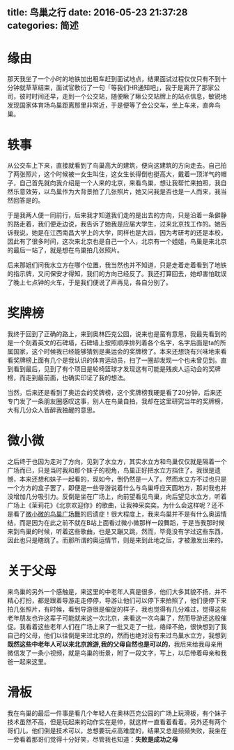 title: 鸟巢之行
date: 2016-05-23 21:37:28
categories: 简述
  --- 


# 缘由

那天我坐了一个小时的地铁加出租车赶到面试地点，结果面试过程仅仅只有不到十分钟就草草结束，面试官敷衍了一句「等我们HR通知吧」，我于是离开了那家公司，彼时时间还早，走到一个公交站，随便瞅了瞅公交站牌上的站点信息，敏锐地发现国家体育场鸟巢距离那里非常近，于是便等了会公交车，坐上车来，直奔鸟巢。


#  轶事
从公交车上下来，直接就看到了鸟巢高大的建筑，便向这建筑的方向走去。自己拍了两张照片，这个时候被一女生叫住，这女生长得倒也挺高大，戴着一顶洋气的帽子，自己首先就向我介绍是一个人来的北京，来看鸟巢，想让我帮忙来拍照，我自然乐意效劳，以鸟巢作为大背景拍了几张照片，她又问我是否也是一人而来，我当然回答是的。

于是我两人便一同前行，后来我才知道我们走的是出去的方向，只是沿着一条僻静的路走着，我们便走边说，我告诉了她我是应届大学生，过来北京找工作的。她告诉我说，她是在江西南昌大学上的大学，同样也是大四，因为考研考的还是本校，因此有了很多时间，这次来北京也是自己一个人，北京有一个姐姐，鸟巢是来北京的最后一站了，就是想在鸟巢拍几张照片。

后来那姐们问我水立方在哪个位置，我当然也并不知道，只是走着走着看到了地铁的指示牌，又问保安才得知，我们的方向已经反了。我还打算回去，她却害怕耽误了晚上七点钟的火车，于是我们便说了声再见，各自分别了。

# 奖牌榜
我终于回到了正确的路上，来到奥林匹克公园，说来也是蛮有意思，我最先看到的是一个刻着英文的石碑墙，石碑墙上按照顺序排列着各个名字，名字后面是ta的所属国家，这个时候我已经能够猜到是奥运会的奖牌榜了。本来还想饶有兴味地来看看奖牌榜上面有几个是我认识的体育运动员，扫了一圈却发现一个也未曾见到。直到看到最后，见到了有个项目是轮椅篮球才发现这有可能是残疾人运动会的奖牌榜，而走到最前面，也确实印证了我的想法。

当然，后来还是看到了奥运会的奖牌榜，这个奖牌榜我硬是看了20分钟，后来还专门发了一条朋友圈感叹这事，别人在鸟巢自拍，我却在这里研究当年的奖牌榜，大有几分众人皆醉我独醒的意思。

# 微小微
之后终于也因为走对了方向，见到了水立方，其实水立方和鸟巢仅仅就是隔着一个广场而已，只是当时我和那个妹子的视角，鸟巢正好把水立方挡住了。我很是遗憾，本来还想和妹子一起看的，现如今，倒仍然是一人了。然而水立方不过也只是一个方方的盒子罢了，即便是一些导游说着什么与鸟巢呼应天圆地方，那对我也并没增加几分吸引力。反倒是坐在广场上，向前望看见鸟巢，向后望见水立方，听着广场上《茉莉花》《北京欢迎你》的歌曲，让我神采奕奕。为什么会这样呢？还不是看了[微小微的鸟巢广场舞](http://www.bilibili.com/video/av2303766/#rbb={%22aid%22%3A2303766%2C%22pid%22%3A1})的后遗症！很大程度上，我来鸟巢并不是有什么奥运情结，而是因为在此之前不就在B站上面看过微小微那样一段舞蹈，于是当我那时候来到鸟巢的时候，听着这些歌曲，也是又蹦又跳，然而，毕竟没有学过这些东西，因此也只是瞎跳了。而那所谓的奥运情节，则是来到此地之后，才被激发出来的。


# 关于父母
来鸟巢的另外一个感触是，来这里的中老年人真是很多，他们大多其貌不扬，并不精心打扮，都是跟着导游走走停停，导游让他们可以停下来拍照了，他们便停下来拍几张照片，有时候，看到导游很是催促的样子，我也觉得有几分难过，觉得这些老年朋友也许这辈子可能就来这一次北京，来看这一次鸟巢了，然而导游还这般催促。我看着这些老年人们在广场上来了一批又走了一批，络绎不绝，很快想到了我自己的父母，他们以往倒是来过北京的，然而也绝对没有来过鸟巢水立方，我想到**既然这些中老年人可以来北京旅游,我的父母自然也是可以的**，我后来给我母亲用微信发了一条小视频，就是鸟巢的街景，附了一段文字，写上，以后带着母亲和我爸一起来这里。

# 滑板 
我在鸟巢的最后一件事是看几个年轻人在奥林匹克公园的广场上玩滑板，有个妹子技术虽然不高，但是玩起来的动作实在是帅，就这样一直看着看着。另外还有两个哥们儿，他们倒是技术可以，总想要玩点高难度的，结果又总是频频失败，我坐在一旁看着那哥们觉得十分好笑，尽管我也知道：**失败是成功之母**